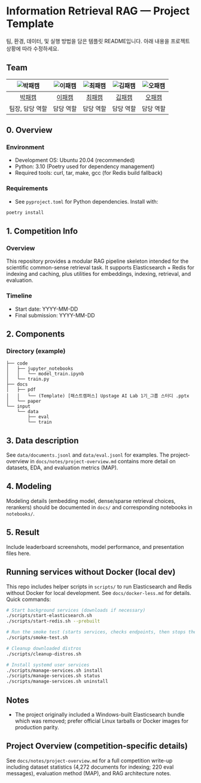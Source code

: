 # Information Retrieval RAG — Project Template

팀, 환경, 데이터, 및 실행 방법을 담은 템플릿 README입니다. 아래 내용을 프로젝트 상황에 따라 수정하세요.

## Team

| ![박패캠](https://avatars.githubusercontent.com/u/156163982?v=4) | ![이패캠](https://avatars.githubusercontent.com/u/156163982?v=4) | ![최패캠](https://avatars.githubusercontent.com/u/156163982?v=4) | ![김패캠](https://avatars.githubusercontent.com/u/156163982?v=4) | ![오패캠](https://avatars.githubusercontent.com/u/156163982?v=4) |
| :--------------------------------------------------------------: | :--------------------------------------------------------------: | :--------------------------------------------------------------: | :--------------------------------------------------------------: | :--------------------------------------------------------------: |
|            [박패캠](https://github.com/UpstageAILab)             |            [이패캠](https://github.com/UpstageAILab)             |            [최패캠](https://github.com/UpstageAILab)             |            [김패캠](https://github.com/UpstageAILab)             |            [오패캠](https://github.com/UpstageAILab)             |
|                            팀장, 담당 역할                             |                            담당 역할                             |                            담당 역할                             |                            담당 역할                             |                            담당 역할                             |


## 0. Overview
### Environment
- Development OS: Ubuntu 20.04 (recommended)
- Python: 3.10 (Poetry used for dependency management)
- Required tools: curl, tar, make, gcc (for Redis build fallback)

### Requirements
- See `pyproject.toml` for Python dependencies. Install with:

```bash
poetry install
```

## 1. Competition Info

### Overview

This repository provides a modular RAG pipeline skeleton intended for the scientific common-sense retrieval task. It supports Elasticsearch + Redis for indexing and caching, plus utilities for embeddings, indexing, retrieval, and evaluation.

### Timeline

- Start date: YYYY-MM-DD
- Final submission: YYYY-MM-DD

## 2. Components

### Directory (example)

```
├── code
│   ├── jupyter_notebooks
│   │   └── model_train.ipynb
│   └── train.py
├── docs
│   ├── pdf
│   │   └── (Template) [패스트캠퍼스] Upstage AI Lab 1기_그룹 스터디 .pptx
│   └── paper
└── input
    └── data
        ├── eval
        └── train
```

## 3. Data description

See `data/documents.jsonl` and `data/eval.jsonl` for examples. The project-overview in `docs/notes/project-overview.md` contains more detail on datasets, EDA, and evaluation metrics (MAP).

## 4. Modeling

Modeling details (embedding model, dense/sparse retrieval choices, rerankers) should be documented in `docs/` and corresponding notebooks in `notebooks/`.

## 5. Result

Include leaderboard screenshots, model performance, and presentation files here.

## Running services without Docker (local dev)

This repo includes helper scripts in `scripts/` to run Elasticsearch and Redis without Docker for local development. See `docs/docker-less.md` for details. Quick commands:

```bash
# Start background services (downloads if necessary)
./scripts/start-elasticsearch.sh
./scripts/start-redis.sh --prebuilt

# Run the smoke test (starts services, checks endpoints, then stops them)
./scripts/smoke-test.sh

# Cleanup downloaded distros
./scripts/cleanup-distros.sh

# Install systemd user services
./scripts/manage-services.sh install
./scripts/manage-services.sh status
./scripts/manage-services.sh uninstall
```

## Notes
- The project originally included a Windows-built Elasticsearch bundle which was removed; prefer official Linux tarballs or Docker images for production parity.

## Project Overview (competition-specific details)

See `docs/notes/project-overview.md` for a full competition write-up including dataset statistics (4,272 documents for indexing; 220 eval messages), evaluation method (MAP), and RAG architecture notes.